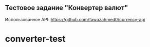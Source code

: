 ## Тестовое задание "Конвертер валют"

Использованное API: https://github.com/fawazahmed0/currency-api
# converter-test
